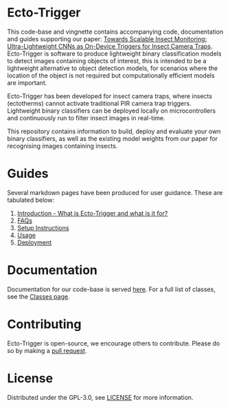 # Ecto-Trigger
This code-base and vingnette contains accompanying code, documentation and guides supporting our paper: [Towards Scalable Insect Monitoring: Ultra-Lightweight CNNs as On-Device Triggers for Insect Camera Traps](https://arxiv.org/abs/2411.14467). Ecto-Trigger is software to produce lightweight binary classification models to detect images containing objects of interest, this is intended to be a lightweight alternative to object detection models, for scenarios where the location of the object is not required but computationally efficient models are important. 

Ecto-Trigger has been developed for insect camera traps, where insects (ectotherms) cannot activate traditional PIR camera trap triggers. Lightweight binary classifiers can be deployed locally on microcontrollers and continuously run to filter insect images in real-time. 

This repository contains information to build, deploy and evaluate your own binary classifiers, as well as the existing model weights from our paper for recognising images containing insects.

# Guides

Several markdown pages have been produced for user guidance. These are tabulated below:
1. [Introduction - What is Ecto-Trigger and what is it for?](guides/introduction.md)
2. [FAQs](guides/about.md)
3. [Setup Instructions](guides/packages.md)
4. [Usage](guides/usage.md)
5. [Deployment](guides/deployment.md)

# Documentation

Documentation for our code-base is served [here](https://ross-jg.github.io/ecto-trigger/html/). For a full list of classes, see the [Classes page](https://ross-jg.github.io/ecto-trigger/html/annotated.html). 


# Contributing

Ecto-Trigger is open-source, we encourage others to contribute. Please do so by making a [pull request](https://github.com/ross-jg/ecto-trigger/pulls). 

# License 

Distributed under the GPL-3.0, see [LICENSE](LICENSE) for more information.



